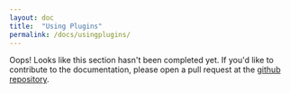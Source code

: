 ```yaml
---
layout: doc
title:  "Using Plugins"
permalink: /docs/usingplugins/
---
```


Oops! Looks like this section hasn't been completed yet.  If you'd like to contribute to the documentation, please open a pull request at the [github repository](https://github.com/njenan/turbulence/pulls).

